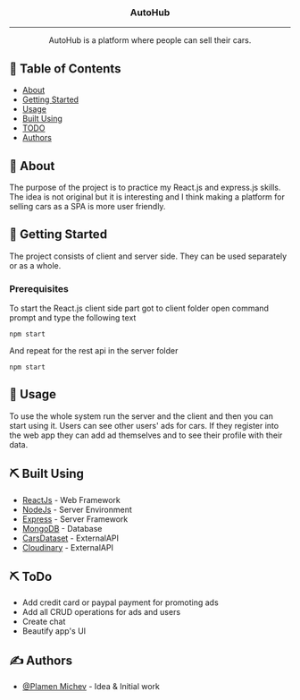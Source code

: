 <h3 align="center">AutoHub</h3>

---

<p align="center"> AutoHub is a platform where people can sell their cars. 
    <br> 
</p>

## 📝 Table of Contents
- [About](#about)
- [Getting Started](#getting_started)
- [Usage](#usage)
- [Built Using](#built_using)
- [TODO](#ToDo)
- [Authors](#authors)

## 🧐 About <a name = "about"></a>
The purpose of the project is to practice my React.js and express.js skills. The idea is not original but it is interesting and I think making a platform for selling cars as a SPA is more user friendly.

## 🏁 Getting Started <a name = "getting_started"></a>
The project consists of client and server side. They can be used separately or as a whole. 

### Prerequisites
To start the React.js client side part got to client folder open command prompt and type the following text

```
npm start
```

And repeat for the rest api in the server folder

```
npm start
```

## 🎈 Usage <a name="usage"></a>
To use the whole system run the server and the client and then you can start using it.
Users can see other users' ads for cars. If they register into the web app they can add ad themselves and to 
see their profile with their data.

## ⛏️ Built Using <a name = "built_using"></a>
- [ReactJs](https://reactjs.org/) - Web Framework
- [NodeJs](https://nodejs.org/en/) - Server Environment
- [Express](https://expressjs.com/) - Server Framework
- [MongoDB](https://www.mongodb.com/) - Database
- [CarsDataset](https://www.back4app.com/database/back4app/car-make-model-dataset) - ExternalAPI
- [Cloudinary](https://cloudinary.com/) - ExternalAPI

## ⛏️ ToDo <a name = "ToDo"></a>
- Add credit card or paypal payment for promoting ads
- Add all CRUD operations for ads and users
- Create chat
- Beautify app's UI

## ✍️ Authors <a name = "authors"></a>
- [@Plamen Michev](https://github.com/PlamenMichev) - Idea & Initial work
